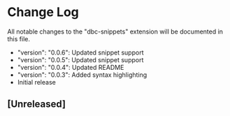 # Change Log

All notable changes to the "dbc-snippets" extension will be documented in this file.

* "version": "0.0.6": Updated snippet support
* "version": "0.0.5": Updated snippet support
* "version": "0.0.4": Updated README
* "version": "0.0.3": Added syntax highlighting
* Initial release
## [Unreleased]